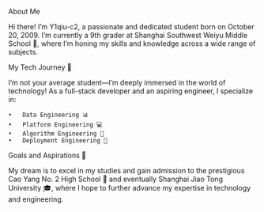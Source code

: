 About Me

Hi there! I’m Y1qiu-c2, a passionate and dedicated student born on October 20, 2009. I’m currently a 9th grader at Shanghai Southwest Weiyu Middle School 🏫, where I’m honing my skills and knowledge across a wide range of subjects.

My Tech Journey 🚀

I’m not your average student—I’m deeply immersed in the world of technology! As a full-stack developer and an aspiring engineer, I specialize in:

	•	Data Engineering 📊
	•	Platform Engineering 💻
	•	Algorithm Engineering 🤖
	•	Deployment Engineering 🚀

Goals and Aspirations 🎯

My dream is to excel in my studies and gain admission to the prestigious Cao Yang No. 2 High School 🏅 and eventually Shanghai Jiao Tong University 🎓, where I hope to further advance my expertise in technology and engineering.
